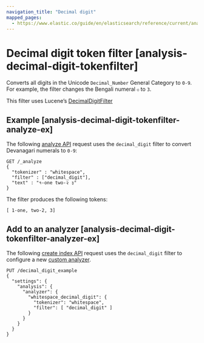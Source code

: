 ```yaml
---
navigation_title: "Decimal digit"
mapped_pages:
  - https://www.elastic.co/guide/en/elasticsearch/reference/current/analysis-decimal-digit-tokenfilter.html
---
```


# Decimal digit token filter [analysis-decimal-digit-tokenfilter]


Converts all digits in the Unicode `Decimal_Number` General Category to `0-9`. For example, the filter changes the Bengali numeral `৩` to `3`.

This filter uses Lucene’s [DecimalDigitFilter](https://lucene.apache.org/core/10_0_0/analysis/common/org/apache/lucene/analysis/core/DecimalDigitFilter.html)

## Example [analysis-decimal-digit-tokenfilter-analyze-ex]

The following [analyze API](https://www.elastic.co/docs/api/doc/elasticsearch/operation/operation-indices-analyze) request uses the `decimal_digit` filter to convert Devanagari numerals to `0-9`:

```console
GET /_analyze
{
  "tokenizer" : "whitespace",
  "filter" : ["decimal_digit"],
  "text" : "१-one two-२ ३"
}
```

The filter produces the following tokens:

```text
[ 1-one, two-2, 3]
```


## Add to an analyzer [analysis-decimal-digit-tokenfilter-analyzer-ex]

The following [create index API](https://www.elastic.co/docs/api/doc/elasticsearch/operation/operation-indices-create) request uses the `decimal_digit` filter to configure a new [custom analyzer](docs-content://manage-data/data-store/text-analysis/create-custom-analyzer.md).

```console
PUT /decimal_digit_example
{
  "settings": {
    "analysis": {
      "analyzer": {
        "whitespace_decimal_digit": {
          "tokenizer": "whitespace",
          "filter": [ "decimal_digit" ]
        }
      }
    }
  }
}
```


